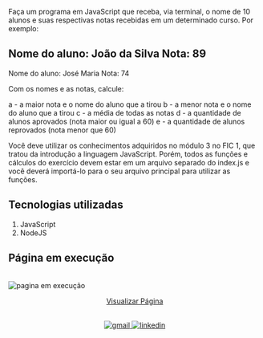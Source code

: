 Faça um programa em JavaScript que receba, via terminal, o nome de 10 alunos e suas respectivas notas recebidas em um determinado curso. Por exemplo:


Nome do aluno: João da Silva
Nota: 89
-------------------------------
Nome do aluno: José Maria
Nota: 74


Com os nomes e as notas, calcule:

a - a maior nota e o nome do aluno que a tirou
b - a menor nota e o nome do aluno que a tirou
c - a média de todas as notas
d - a quantidade de alunos aprovados (nota maior ou igual a 60)
e - a quantidade de alunos reprovados (nota menor que 60)


Você deve utilizar os conhecimentos adquiridos no módulo 3 no FIC 1, que tratou da introdução a linguagem JavaScript. Porém, todos as funções e cálculos do exercício devem estar em um arquivo separado do index.js e você deverá importá-lo para o seu arquivo principal para utilizar as funções.

## Tecnologias utilizadas  

1. JavaScript 
2. NodeJS

## Página em execução

<br>
<img src="./" alt="pagina em execução">

<div align="center">

[Visualizar Página](https://replit.com/@GabrielMorozini/exportarfuncoes?v=1)
</div>
<br>

<div align=center>

  <a href="mailto:gabril.dev@gmail.com" >
    <img src="https://img.shields.io/badge/gabril.dev@gmail.com-D14836?style=for-the-badge&logo=gmail&logoColor=white" alt="gmail">
  </a>
  
   <a href="https://www.linkedin.com/in/gabrielmorozini/">
    <img src="https://img.shields.io/badge/linkedin.com/in/gabrielmorozini/-0077B5?style=for-the-badge&logo=linkedin&logoColor=white" alt="linkedin">
  </a>  

</div>
